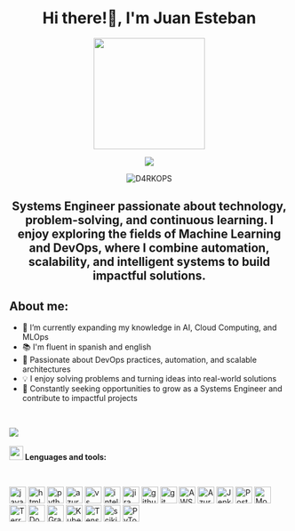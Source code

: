 <div id = "header" align = "center">

<h1>Hi there!👋, I'm  Juan Esteban</h1>
 <img src = "https://media4.giphy.com/media/v1.Y2lkPTc5MGI3NjExb3g0cmhvYzljeTQzN2NoYW9jMDhsZXAycDhnb3Nuc2FpbWs4dXZibSZlcD12MV9pbnRlcm5hbF9naWZfYnlfaWQmY3Q9Zw/3NE7JhJgZBHlMfmNEa/giphy.gif" width = 200/>



<p align="center">
   <a href="https://github.com/D4RKOPS/D4RKOPS"><img src="https://readme-typing-svg.herokuapp.com?color=%2336BCF7&center=true&vCenter=true&lines=Hi+%2C+welcome+to+my+Github+page;I+am+Juan;"></a>
</p>

<p align="centrer"> <img src="https://komarev.com/ghpvc/?username=D4RKOPS&label=Profile%20views&color=0e75b6&style=flat" alt="D4RKOPS" /> </p>
<h2>Systems Engineer passionate about technology, problem-solving, and continuous learning.
I enjoy exploring the fields of Machine Learning and DevOps, where I combine automation, scalability, and intelligent systems to build impactful solutions.</h2>
</div>

<div id = "aboutMe" align = "left">
  <h2>About me:</h2>
  <ul>
    <li>🌱 I’m currently expanding my knowledge in AI, Cloud Computing, and MLOps </li>
    <li>📚 I'm fluent in spanish and english </li>
    <li>🔧 Passionate about DevOps practices, automation, and scalable architectures</li>
    <li>💡 I enjoy solving problems and turning ideas into real-world solutions</li>
    <li>🎯 Constantly seeking opportunities to grow as a Systems Engineer and contribute to impactful projects</li>
    
  
    
  </ul>
</div>





<br>

<img src="https://user-images.githubusercontent.com/73097560/115834477-dbab4500-a447-11eb-908a-139a6edaec5c.gif"><br><br>
<img src="https://media2.giphy.com/media/QssGEmpkyEOhBCb7e1/giphy.gif?cid=ecf05e47a0n3gi1bfqntqmob8g9aid1oyj2wr3ds3mg700bl&rid=giphy.gif" width ="25"><b> Lenguages and tools:</b>

<br>



<p align="center">
<div>
 
 
  <img src='https://img.shields.io/badge/java-%23ED8B00.svg?style=for-the-badge&logo=openjdk&logoColor=white' alt='java' height='30'>
  <img src='https://img.shields.io/badge/html5-%23E34F26.svg?style=for-the-badge&logo=html5&logoColor=white' alt='html' height='30'>
  <img src='https://img.shields.io/badge/python-3670A0?style=for-the-badge&logo=python&logoColor=ffdd54' alt='python' height='30'>
  
 
  <img src='https://img.shields.io/badge/azure-%230072C6.svg?style=for-the-badge&logo=microsoftazure&logoColor=white' alt='azure' height='30'>
  <img src='https://img.shields.io/badge/Visual%20Studio%20Code-0078d7.svg?style=for-the-badge&logo=visual-studio-code&logoColor=white' alt='vs' height='30'>
  <img src='https://img.shields.io/badge/IntelliJIDEA-000000.svg?style=for-the-badge&logo=intellij-idea&logoColor=white' alt='intellij' height='30'>
  
  <img src='https://img.shields.io/badge/jira-%230A0FFF.svg?style=for-the-badge&logo=jira&logoColor=white' alt='jira' height='30'>
  <img src='https://img.shields.io/badge/github-%23121011.svg?style=for-the-badge&logo=github&logoColor=white' alt='github' height='30'>
  <img src='https://img.shields.io/badge/git-%23F05033.svg?style=for-the-badge&logo=git&logoColor=white' alt='git' height='30'>
  <img src="https://img.shields.io/badge/AWS-232F3E?style=for-the-badge&logo=amazon-aws&logoColor=white" alt="AWS" height="30"/>
  <img src="https://img.shields.io/badge/Azure-0078D4?style=for-the-badge&logo=microsoft-azure&logoColor=white" alt="Azure" height="30"/>
  <img src="https://img.shields.io/badge/Jenkins-D24939?style=for-the-badge&logo=jenkins&logoColor=white" alt="Jenkins" height="30"/>
  <img src="https://img.shields.io/badge/PostgreSQL-4169E1?style=for-the-badge&logo=postgresql&logoColor=white" alt="PostgreSQL" height="30"/>
  <img src="https://img.shields.io/badge/MongoDB-47A248?style=for-the-badge&logo=mongodb&logoColor=white" alt="MongoDB" height="30"/>

  <img src="https://img.shields.io/badge/Terraform-7B42BC?style=for-the-badge&logo=terraform&logoColor=white" alt="Terraform" height="30"/>
<img src="https://img.shields.io/badge/Docker-2496ED?style=for-the-badge&logo=docker&logoColor=white" alt="Docker" height="30"/>
<img src="https://img.shields.io/badge/Grafana-F46800?style=for-the-badge&logo=grafana&logoColor=white" alt="Grafana" height="30"/>
<img src="https://img.shields.io/badge/Kubernetes-326CE5?style=for-the-badge&logo=kubernetes&logoColor=white" alt="Kubernetes" height="30"/>

<img src="https://img.shields.io/badge/TensorFlow-FF6F00?style=for-the-badge&logo=tensorflow&logoColor=white" alt="TensorFlow" height="30"/>
<img src="https://img.shields.io/badge/scikit--learn-F7931E?style=for-the-badge&logo=scikit-learn&logoColor=white" alt="scikit-learn" height="30"/>
<img src="https://img.shields.io/badge/PyTorch-EE4C2C?style=for-the-badge&logo=pytorch&logoColor=white" alt="PyTorch" height="30"/>
</div>
<!--
![GitHub streak stats](https://streak-stats.demolab.com/?user=D4RKOPS&show_icons=true&theme=tokyonight&count_private=true) 
![D4RKOPS' github stats](https://github-readme-stats.vercel.app/api?username=D4RKOPS&show_icons=true&theme=tokyonight)


<!--
**D4RKOPS/D4RKOPS** is a ✨ _special_ ✨ repository because its `README.md` (this file) appears on your GitHub profile.

Here are some ideas to get you started:

- 🔭 I’m currently working on ...
- 🌱 I’m currently learning ...
- 👯 I’m looking to collaborate on ...
- 🤔 I’m looking for help with ...
- 💬 Ask me about ...
- 📫 How to reach me: ...
- 😄 Pronouns: ...
- ⚡ Fun fact: ...
-->
